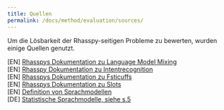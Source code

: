 ```yaml
---
title: Quellen
permalink: /docs/method/evaluation/sources/
---
```


Um die Lösbarkeit der Rhasspy-seitigen Probleme zu bewerten, wurden einige Quellen genutzt.

[EN] [Rhasspys Dokumentation zu Language Model Mixing](https://rhasspy.readthedocs.io/en/latest/training/#language-model-mixing)  
[EN] [Rhasspy Dokumentation zu Intentrecognition](https://rhasspy.readthedocs.io/en/latest/intent-recognition/)  
[EN] [Rhasspys Dokumentation zu Fsticuffs](https://rhasspy.readthedocs.io/en/latest/intent-recognition/#fsticuffs)  
[EN] [Rhasspys Dokumentation zu Slots](https://rhasspy.readthedocs.io/en/latest/training/#slots-lists)  
[EN] [Definition von Sprachmodellen](https://doi.org/10.1007/978-0-387-39940-9_923)  
[DE] [Statistische Sprachmodelle, siehe s.5](https://doi.org/10.1515/9783110439083-013)  
